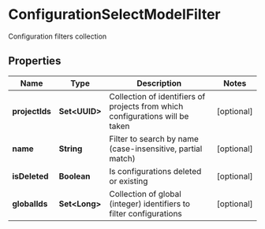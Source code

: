 

# ConfigurationSelectModelFilter

Configuration filters collection

## Properties

| Name | Type | Description | Notes |
|------------ | ------------- | ------------- | -------------|
|**projectIds** | **Set&lt;UUID&gt;** | Collection of identifiers of projects from which configurations will be taken |  [optional] |
|**name** | **String** | Filter to search by name (case-insensitive, partial match) |  [optional] |
|**isDeleted** | **Boolean** | Is configurations deleted or existing |  [optional] |
|**globalIds** | **Set&lt;Long&gt;** | Collection of global (integer) identifiers to filter configurations |  [optional] |




